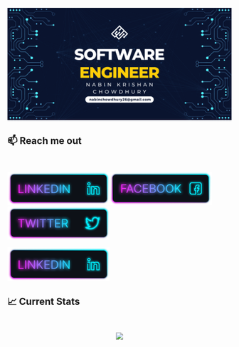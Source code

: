 ![I am a Junior Front-end developer. ](https://github.com/Nabinchowdhury/Nabinchowdhury/blob/main/images/Github%20Banner.png)


## :mailbox: Reach me out

<br />

[<img height="75" src="https://github.com/Nabinchowdhury/Nabinchowdhury/blob/main/images/icons/Linkedin.png">](https://www.linkedin.com/in/nabin-krishan-chowdhury-88a406235/)[<img height="75" src="https://github.com/Nabinchowdhury/Nabinchowdhury/blob/main/images/icons/Facebook.png">](https://www.facebook.com/nabin.ron)[<img height="75" src="https://github.com/Nabinchowdhury/Nabinchowdhury/blob/main/images/icons/Twitter.png">](https://twitter.com/NK_Chowdhury1)

<a href="https://www.linkedin.com/in/nabin-krishan-chowdhury-88a406235/"><img height="75" src="https://github.com/Nabinchowdhury/Nabinchowdhury/blob/main/images/icons/Linkedin.png"></a>
<br />

## :chart_with_upwards_trend: Current Stats

<br />
<p align="center">
  <img width="60%" src="https://github-readme-streak-stats.herokuapp.com?user=Nabinchowdhury&theme=ads-juicy-fresh" />
</p>